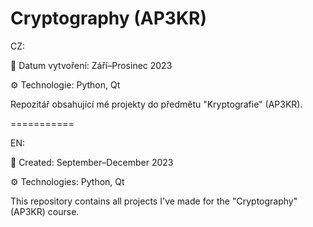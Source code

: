 ﻿# Cryptography (AP3KR)

CZ:

:calendar: Datum vytvoření: Září–Prosinec 2023

:gear: Technologie: Python, Qt

Repozitář obsahující mé projekty do předmětu "Kryptografie" (AP3KR).

===========

EN:

:calendar: Created: September–December 2023

:gear: Technologies: Python, Qt

This repository contains all projects I've made for the "Cryptography" (AP3KR) course.


